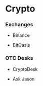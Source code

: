 # Crypto

### Exchanges

-   Binance
    
-   BitOasis
    

### OTC Desks

-   CryptoDesk
    
-   Ask Jason